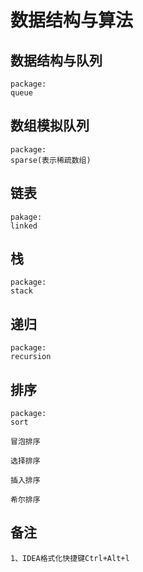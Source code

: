 # 数据结构与算法

## 数据结构与队列
```
package:
queue
```
## 数组模拟队列
```
package:
sparse(表示稀疏数组)
```
## 链表
```
pakage:
linked
```

## 栈
```
package:
stack
```

## 递归
```
package:
recursion
```

## 排序
```
package:
sort

冒泡排序

选择排序

插入排序

希尔排序

```

## 备注
```text
1、IDEA格式化快捷键Ctrl+Alt+l

```